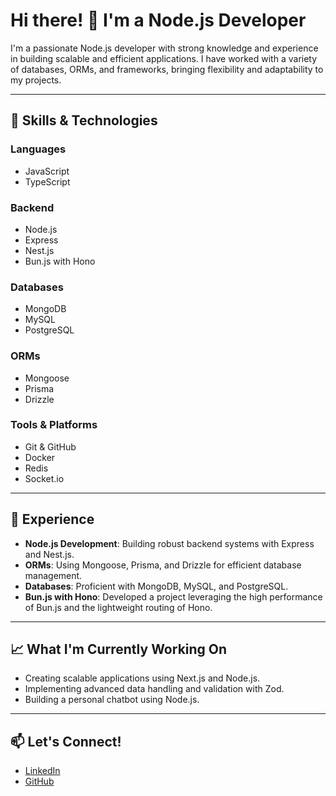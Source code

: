 # Hi there! 👋 I'm a Node.js Developer

I'm a passionate Node.js developer with strong knowledge and experience in building scalable and efficient applications. I have worked with a variety of databases, ORMs, and frameworks, bringing flexibility and adaptability to my projects.

---

## 🚀 Skills & Technologies

### Languages
- JavaScript
- TypeScript

### Backend
- Node.js
- Express
- Nest.js
- Bun.js with Hono

### Databases
- MongoDB
- MySQL
- PostgreSQL

### ORMs
- Mongoose
- Prisma
- Drizzle

### Tools & Platforms
- Git & GitHub
- Docker
- Redis
- Socket.io

---

## 💼 Experience

- **Node.js Development**: Building robust backend systems with Express and Nest.js.
- **ORMs**: Using Mongoose, Prisma, and Drizzle for efficient database management.
- **Databases**: Proficient with MongoDB, MySQL, and PostgreSQL.
- **Bun.js with Hono**: Developed a project leveraging the high performance of Bun.js and the lightweight routing of Hono.

---

## 📈 What I'm Currently Working On
- Creating scalable applications using Next.js and Node.js.
- Implementing advanced data handling and validation with Zod.
- Building a personal chatbot using Node.js.

---

## 📫 Let's Connect!

- [LinkedIn](https://www.linkedin.com/in/priyank-ambliya-119986306/)  
- [GitHub](https://github.com/priyankambliya) 
<!--
**priyankambliya/priyankambliya** is a ✨ _special_ ✨ repository because its `README.md` (this file) appears on your GitHub profile.

Here are some ideas to get you started:

- 🔭 I’m currently working on ...
- 🌱 I’m currently learning ...
- 👯 I’m looking to collaborate on ...
- 🤔 I’m looking for help with ...
- 💬 Ask me about ...
- 📫 How to reach me: ...
- 😄 Pronouns: ...
- ⚡ Fun fact: ...
-->
